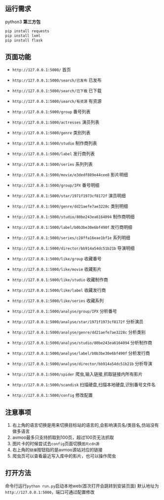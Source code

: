 ## 运行需求
python3
**第三方包**
```bash
pip install requests
pip install lxml
pip install flask
```
## 页面功能

- `http://127.0.0.1:5000/` 首页
- `http://127.0.0.1:5000/search/已发布` 已发布
- `http://127.0.0.1:5000/search/已下载` 已下载
- `http://127.0.0.1:5000/search/有资源` 有资源

- `http://127.0.0.1:5000/group` 番号列表
- `http://127.0.0.1:5000/actresses` 演员列表
- `http://127.0.0.1:5000/genre` 类别列表
- `http://127.0.0.1:5000/studio` 制作商列表
- `http://127.0.0.1:5000/label` 发行商列表
- `http://127.0.0.1:5000/series` 系列列表

- `http://127.0.0.1:5000/movie/e3dedf889e44cee8` 影片明细
- `http://127.0.0.1:5000/group/IPX` 番号明细
- `http://127.0.0.1:5000/star/1971f1973cf8172f` 演员明细
- `http://127.0.0.1:5000/genre/dd21aefe7ae3228c` 类别明细
- `http://127.0.0.1:5000/studio/80be243ea6164094` 制作商明细
- `http://127.0.0.1:5000/label/b0b3be30e6bf490f` 发行商明细
- `http://127.0.0.1:5000/series/c28ffa16eae1bf1e` 系列明细
- `http://127.0.0.1:5000/director/bb914a54dc51b21b` 导演明细

- `http://127.0.0.1:5000/like/group` 收藏番号
- `http://127.0.0.1:5000/like/movie` 收藏影片
- `http://127.0.0.1:5000/like/studio` 收藏制作商
- `http://127.0.0.1:5000/like/label` 收藏发行商
- `http://127.0.0.1:5000/like/series` 收藏系列

- `http://127.0.0.1:5000/analyse/group/IPX` 分析番号
- `http://127.0.0.1:5000/analyse/star/1971f1973cf8172f` 分析演员
- `http://127.0.0.1:5000/analyse/genre/dd21aefe7ae3228c` 分析类别
- `http://127.0.0.1:5000/analyse/studio/80be243ea6164094` 分析制作商
- `http://127.0.0.1:5000/analyse/label/b0b3be30e6bf490f` 分析发行商
- `http://127.0.0.1:5000/analyse/director/bb914a54dc51b21b` 分析导演

- `http://127.0.0.1:5000/spider` 爬虫,输入链接,抓取链接内所有影片
- `http://127.0.0.1:5000/scandisk` 扫描硬盘,扫描本地硬盘,识别番号文件名
- `http://127.0.0.1:5000/config` 修改配置

## 注意事项
1. 右上角的语言切换是用来切换目标站的语言的,会影响演员名/类目名,仿站没有做多语言
2. avmoo最多只支持抓取到100页，超过100页无法抓取
3. 图片卡的时候尝试去`config`页面切换`图片cdn源`
4. 右上角的`链接`按钮指的是avmoo源站对应的链接
5. 爬虫页可以查看最近写入库中的影片，也可以操作爬虫

## 打开方法
命令行运行`python run.py`启动本地web(首次打开会跳转到安装页面)
默认地址为`http://127.0.0.1:5000`，端口可通过配置修改

